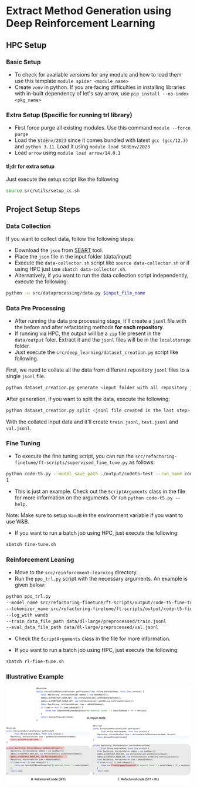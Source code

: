 # Extract Method Generation using Deep Reinforcement Learning

## HPC Setup

### Basic Setup

- To check for available versions for any module and how to load them use this template `module spider <module_name>`
- Create `venv` in python. If you are facing difficulties in installing libraries with in-built dependency of let's say arrow, use `pip install --no-index <pkg_name>`

### Extra Setup (Specific for running trl library)

- First force purge all existing modules. Use this command `module --force purge`
- Load the `StdEnv/2023` since it comes bundled with latest `gcc (gcc/12.3)` and `python 3.11`. Load it using `module load StdEnv/2023`
- Load `arrow` using `module load arrow/14.0.1`

#### tl;dr for extra setup

Just execute the setup script like the following

```sh
source src/utils/setup_cc.sh
```

## Project Setup Steps

### Data Collection

If you want to collect data, follow the following steps:

- Download the `json` from [SEART](https://seart-ghs.si.usi.ch/) tool. 
- Place the `json` file in the input folder (data/input)
- Execute the `data-collector.sh` script like `source data-collector.sh` or if using HPC just use `sbatch data-collector.sh`.
- Alternatively, if you want to run the data collection script independently, execute the following:
```sh
python -u src/dataprocessing/data.py $input_file_name
```

### Data Pre Processing

- After running the data pre processing stage, it'll create a `jsonl` file with the before and after refactoring methods **for each repository**. 
- If running via HPC, the output will be a `zip` file present in the `data/output` foler. Extract it and the `jsonl` files will be in the `localstorage` folder.
- Just execute the `src/deep_learning/dataset_creation.py` script like following.

First, we need to collate all the data from different repository `jsonl` files to a single `jsonl` file.


```sh
python dataset_creation.py generate <input folder with all repository jsonl files> <output jsonl file path>
```

After generation, if you want to split the data, execute the following:

```sh
python dataset_creation.py split <jsonl file created in the last step> <output folder path>
```
With the collated input data and it'll create `train.jsonl`, `test.jsonl` and `val.jsonl`.


### Fine Tuning

- To execute the fine tuning script, you can run the `src/refactoring-finetune/ft-scripts/supervised_fine_tune.py` as follows:

```sh
python code-t5.py --model_save_path ./output/codet5-test --run_name code_t5_test --train_data_file_path data/dl-no-context-len/train.jsonl --eval_data_file_path data/dl-no-context-len/val.jsonl --num_epochs 
1
```

- This is just an example. Check out the `ScriptArguments` class in the file for more information on the arguments. Or run `python code-t5.py --help`.

Note: Make sure to setup `WandB` in the environment variable if you want to use W&B.

- If you want to run a batch job using HPC, just execute the following:

```sh
sbatch fine-tune.sh
```

### Reinforcement Leaning

- Move to the `src/reinforcement-learning` directory. 
- Run the `ppo_trl.py` script with the necessary arguments. An example is given below:

```sh
python ppo_trl.py 
--model_name src/refactoring-finetune/ft-scripts/output/code-t5-fine-tuned 
--tokenizer_name src/refactoring-finetune/ft-scripts/output/code-t5-fine-tuned 
--log_with wandb 
--train_data_file_path data/dl-large/preprocessed/train.jsonl 
--eval_data_file_path data/dl-large/preprocessed/val.jsonl 
```

- Check the `ScriptArguments` class in the file for more information.

- If you want to run a batch job using HPC, just execute the following:

```sh
sbatch rl-fine-tune.sh
```

### Illustrative Example

![example](assets\example.png)